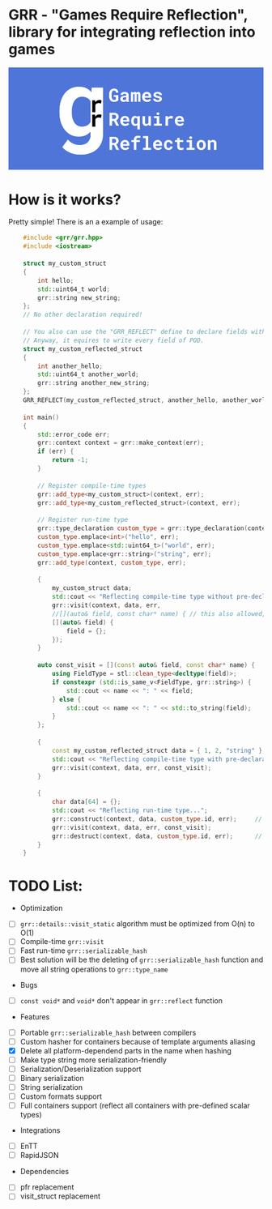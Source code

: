# GRR - "Games Require Reflection", library for integrating reflection into games
![image](grr_logo.png)

# How is it works?
Pretty simple! There is an a example of usage:
```cpp
    #include <grr/grr.hpp>
    #include <iostream>

    struct my_custom_struct
    {
        int hello;
        std::uint64_t world;
        grr::string new_string;
    };
    // No other declaration required!

    // You also can use the "GRR_REFLECT" define to declare fields with names at compile time.
    // Anyway, it equires to write every field of POD.
    struct my_custom_reflected_struct
    {
        int another_hello;
        std::uint64_t another_world;
        grr::string another_new_string;
    };
    GRR_REFLECT(my_custom_reflected_struct, another_hello, another_world, another_new_string);

    int main()
    {
        std::error_code err;
        grr::context context = grr::make_context(err);
        if (err) {
            return -1;
        }

        // Register compile-time types
        grr::add_type<my_custom_struct>(context, err);
        grr::add_type<my_custom_reflected_struct>(context, err);

        // Register run-time type
        grr::type_declaration custom_type = grr::type_declaration(context, "My custom type");
        custom_type.emplace<int>("hello", err);
        custom_type.emplace<std::uint64_t>("world", err);
        custom_type.emplace<grr::string>("string", err);
        grr::add_type(context, custom_type, err);

        {
            my_custom_struct data;
            std::cout << "Reflecting compile-time type without pre-declaration...";
            grr::visit(context, data, err, 
            //[](auto& field, const char* name) { // this also allowed, but names will be presented in "varX" format.
            [](auto& field) {
                field = {};
            });
        }

        auto const_visit = [](const auto& field, const char* name) {
            using FieldType = stl::clean_type<decltype(field)>;
            if constexpr (std::is_same_v<FieldType, grr::string>) {
                std::cout << name << ": " << field;
            } else {
                std::cout << name << ": " << std::to_string(field);
            }
        };

        {
            const my_custom_reflected_struct data = { 1, 2, "string" };  
            std::cout << "Reflecting compile-time type with pre-declaration...";    
            grr::visit(context, data, err, const_visit);
        }

        {
            char data[64] = {};
            std::cout << "Reflecting run-time type...";
            grr::construct(context, data, custom_type.id, err);     // Call constructor on every field
            grr::visit(context, data, err, const_visit);
            grr::destruct(context, data, custom_type.id, err);      // Call destructor on every field
        }
    }
```

# TODO List:
- Optimization
 - [ ] `grr::details::visit_static` algorithm must be optimized from O(n) to O(1)
 - [ ] Compile-time `grr::visit`
 - [ ] Fast run-time `grr::serializable_hash` 
  - [ ] Best solution will be the deleting of `grr::serializable_hash` function and move all string operations to `grr::type_name`
- Bugs
 - [ ] `const void*` and `void*` don't appear in `grr::reflect` function
- Features
 - [ ] Portable `grr::serializable_hash` between compilers
  - [ ] Custom hasher for containers because of template arguments aliasing
  - [x] Delete all platform-dependend parts in the name when hashing
  - [ ] Make type string more serialization-friendly
 - [ ] Serialization/Deserialization support
  - [ ] Binary serialization
  - [ ] String serialization
  - [ ] Custom formats support
 - [ ] Full containers support (reflect all containers with pre-defined scalar types)
- Integrations
 - [ ] EnTT 
 - [ ] RapidJSON
- Dependencies
 - [ ] pfr replacement
 - [ ] visit_struct replacement
